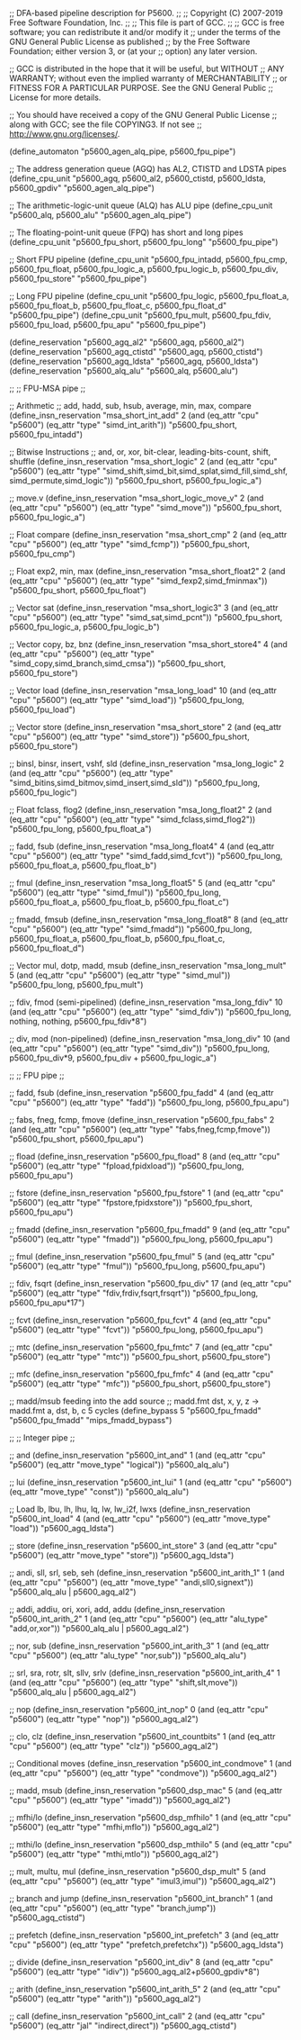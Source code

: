 ;; DFA-based pipeline description for P5600.
;;
;; Copyright (C) 2007-2019 Free Software Foundation, Inc.
;;
;; This file is part of GCC.
;;
;; GCC is free software; you can redistribute it and/or modify it
;; under the terms of the GNU General Public License as published
;; by the Free Software Foundation; either version 3, or (at your
;; option) any later version.

;; GCC is distributed in the hope that it will be useful, but WITHOUT
;; ANY WARRANTY; without even the implied warranty of MERCHANTABILITY
;; or FITNESS FOR A PARTICULAR PURPOSE.  See the GNU General Public
;; License for more details.

;; You should have received a copy of the GNU General Public License
;; along with GCC; see the file COPYING3.  If not see
;; <http://www.gnu.org/licenses/>.

(define_automaton "p5600_agen_alq_pipe, p5600_fpu_pipe")

;; The address generation queue (AGQ) has AL2, CTISTD and LDSTA pipes
(define_cpu_unit "p5600_agq, p5600_al2, p5600_ctistd, p5600_ldsta,
		  p5600_gpdiv" "p5600_agen_alq_pipe")

;; The arithmetic-logic-unit queue (ALQ) has ALU pipe
(define_cpu_unit "p5600_alq, p5600_alu" "p5600_agen_alq_pipe")

;; The floating-point-unit queue (FPQ) has short and long pipes
(define_cpu_unit "p5600_fpu_short, p5600_fpu_long" "p5600_fpu_pipe")

;; Short FPU pipeline
(define_cpu_unit "p5600_fpu_intadd, p5600_fpu_cmp, p5600_fpu_float,
		  p5600_fpu_logic_a, p5600_fpu_logic_b, p5600_fpu_div,
		  p5600_fpu_store" "p5600_fpu_pipe")

;; Long FPU pipeline
(define_cpu_unit "p5600_fpu_logic, p5600_fpu_float_a, p5600_fpu_float_b,
		  p5600_fpu_float_c, p5600_fpu_float_d" "p5600_fpu_pipe")
(define_cpu_unit "p5600_fpu_mult, p5600_fpu_fdiv, p5600_fpu_load,
		  p5600_fpu_apu" "p5600_fpu_pipe")

(define_reservation "p5600_agq_al2" "p5600_agq, p5600_al2")
(define_reservation "p5600_agq_ctistd" "p5600_agq, p5600_ctistd")
(define_reservation "p5600_agq_ldsta" "p5600_agq, p5600_ldsta")
(define_reservation "p5600_alq_alu" "p5600_alq, p5600_alu")

;;
;; FPU-MSA pipe
;;

;; Arithmetic
;; add, hadd, sub, hsub, average, min, max, compare
(define_insn_reservation "msa_short_int_add" 2
  (and (eq_attr "cpu" "p5600")
       (eq_attr "type" "simd_int_arith"))
  "p5600_fpu_short, p5600_fpu_intadd")

;; Bitwise Instructions
;; and, or, xor, bit-clear, leading-bits-count, shift, shuffle
(define_insn_reservation "msa_short_logic" 2
  (and (eq_attr "cpu" "p5600")
       (eq_attr "type" "simd_shift,simd_bit,simd_splat,simd_fill,simd_shf,
			simd_permute,simd_logic"))
  "p5600_fpu_short, p5600_fpu_logic_a")

;; move.v
(define_insn_reservation "msa_short_logic_move_v" 2
  (and (eq_attr "cpu" "p5600")
       (eq_attr "type" "simd_move"))
  "p5600_fpu_short, p5600_fpu_logic_a")

;; Float compare
(define_insn_reservation "msa_short_cmp" 2
  (and (eq_attr "cpu" "p5600")
       (eq_attr "type" "simd_fcmp"))
  "p5600_fpu_short, p5600_fpu_cmp")

;; Float exp2, min, max
(define_insn_reservation "msa_short_float2" 2
  (and (eq_attr "cpu" "p5600")
       (eq_attr "type" "simd_fexp2,simd_fminmax"))
  "p5600_fpu_short, p5600_fpu_float")

;; Vector sat
(define_insn_reservation "msa_short_logic3" 3
  (and (eq_attr "cpu" "p5600")
       (eq_attr "type" "simd_sat,simd_pcnt"))
  "p5600_fpu_short, p5600_fpu_logic_a, p5600_fpu_logic_b")

;; Vector copy, bz, bnz
(define_insn_reservation "msa_short_store4" 4
  (and (eq_attr "cpu" "p5600")
       (eq_attr "type" "simd_copy,simd_branch,simd_cmsa"))
  "p5600_fpu_short, p5600_fpu_store")

;; Vector load
(define_insn_reservation "msa_long_load" 10
  (and (eq_attr "cpu" "p5600")
       (eq_attr "type" "simd_load"))
  "p5600_fpu_long, p5600_fpu_load")

;; Vector store
(define_insn_reservation "msa_short_store" 2
  (and (eq_attr "cpu" "p5600")
       (eq_attr "type" "simd_store"))
  "p5600_fpu_short, p5600_fpu_store")

;; binsl, binsr, insert, vshf, sld
(define_insn_reservation "msa_long_logic" 2
  (and (eq_attr "cpu" "p5600")
       (eq_attr "type" "simd_bitins,simd_bitmov,simd_insert,simd_sld"))
  "p5600_fpu_long, p5600_fpu_logic")

;; Float fclass, flog2
(define_insn_reservation "msa_long_float2" 2
  (and (eq_attr "cpu" "p5600")
       (eq_attr "type" "simd_fclass,simd_flog2"))
  "p5600_fpu_long, p5600_fpu_float_a")

;; fadd, fsub
(define_insn_reservation "msa_long_float4" 4
  (and (eq_attr "cpu" "p5600")
       (eq_attr "type" "simd_fadd,simd_fcvt"))
  "p5600_fpu_long, p5600_fpu_float_a, p5600_fpu_float_b")

;; fmul
(define_insn_reservation "msa_long_float5" 5
  (and (eq_attr "cpu" "p5600")
       (eq_attr "type" "simd_fmul"))
  "p5600_fpu_long, p5600_fpu_float_a, p5600_fpu_float_b, p5600_fpu_float_c")

;; fmadd, fmsub
(define_insn_reservation "msa_long_float8" 8
  (and (eq_attr "cpu" "p5600")
       (eq_attr "type" "simd_fmadd"))
  "p5600_fpu_long, p5600_fpu_float_a,
   p5600_fpu_float_b, p5600_fpu_float_c, p5600_fpu_float_d")

;; Vector mul, dotp, madd, msub
(define_insn_reservation "msa_long_mult" 5
  (and (eq_attr "cpu" "p5600")
       (eq_attr "type" "simd_mul"))
  "p5600_fpu_long, p5600_fpu_mult")

;; fdiv, fmod (semi-pipelined)
(define_insn_reservation "msa_long_fdiv" 10
  (and (eq_attr "cpu" "p5600")
       (eq_attr "type" "simd_fdiv"))
  "p5600_fpu_long, nothing, nothing, p5600_fpu_fdiv*8")

;; div, mod (non-pipelined)
(define_insn_reservation "msa_long_div" 10
  (and (eq_attr "cpu" "p5600")
       (eq_attr "type" "simd_div"))
  "p5600_fpu_long, p5600_fpu_div*9, p5600_fpu_div + p5600_fpu_logic_a")

;;
;; FPU pipe
;;

;; fadd, fsub
(define_insn_reservation "p5600_fpu_fadd" 4
  (and (eq_attr "cpu" "p5600")
       (eq_attr "type" "fadd"))
  "p5600_fpu_long, p5600_fpu_apu")

;; fabs, fneg, fcmp, fmove
(define_insn_reservation "p5600_fpu_fabs" 2
  (and (eq_attr "cpu" "p5600")
       (eq_attr "type" "fabs,fneg,fcmp,fmove"))
  "p5600_fpu_short, p5600_fpu_apu")

;; fload
(define_insn_reservation "p5600_fpu_fload" 8
  (and (eq_attr "cpu" "p5600")
       (eq_attr "type" "fpload,fpidxload"))
  "p5600_fpu_long, p5600_fpu_apu")

;; fstore
(define_insn_reservation "p5600_fpu_fstore" 1
  (and (eq_attr "cpu" "p5600")
       (eq_attr "type" "fpstore,fpidxstore"))
  "p5600_fpu_short, p5600_fpu_apu")

;; fmadd
(define_insn_reservation "p5600_fpu_fmadd" 9
  (and (eq_attr "cpu" "p5600")
       (eq_attr "type" "fmadd"))
  "p5600_fpu_long, p5600_fpu_apu")

;; fmul
(define_insn_reservation "p5600_fpu_fmul" 5
  (and (eq_attr "cpu" "p5600")
       (eq_attr "type" "fmul"))
  "p5600_fpu_long, p5600_fpu_apu")

;; fdiv, fsqrt
(define_insn_reservation "p5600_fpu_div" 17
  (and (eq_attr "cpu" "p5600")
       (eq_attr "type" "fdiv,frdiv,fsqrt,frsqrt"))
  "p5600_fpu_long, p5600_fpu_apu*17")

;; fcvt
(define_insn_reservation "p5600_fpu_fcvt" 4
  (and (eq_attr "cpu" "p5600")
       (eq_attr "type" "fcvt"))
  "p5600_fpu_long, p5600_fpu_apu")

;; mtc
(define_insn_reservation "p5600_fpu_fmtc" 7
  (and (eq_attr "cpu" "p5600")
       (eq_attr "type" "mtc"))
  "p5600_fpu_short, p5600_fpu_store")

;; mfc
(define_insn_reservation "p5600_fpu_fmfc" 4
  (and (eq_attr "cpu" "p5600")
       (eq_attr "type" "mfc"))
  "p5600_fpu_short, p5600_fpu_store")

;; madd/msub feeding into the add source
;; madd.fmt dst, x, y, z -> madd.fmt a, dst, b, c 5 cycles
(define_bypass 5 "p5600_fpu_fmadd" "p5600_fpu_fmadd" "mips_fmadd_bypass")

;;
;; Integer pipe
;;

;; and
(define_insn_reservation "p5600_int_and" 1
  (and (eq_attr "cpu" "p5600")
       (eq_attr "move_type" "logical"))
  "p5600_alq_alu")

;; lui
(define_insn_reservation "p5600_int_lui" 1
  (and (eq_attr "cpu" "p5600")
       (eq_attr "move_type" "const"))
  "p5600_alq_alu")

;; Load lb, lbu, lh, lhu, lq, lw, lw_i2f, lwxs
(define_insn_reservation "p5600_int_load" 4
  (and (eq_attr "cpu" "p5600")
       (eq_attr "move_type" "load"))
  "p5600_agq_ldsta")

;; store
(define_insn_reservation "p5600_int_store" 3
  (and (eq_attr "cpu" "p5600")
       (eq_attr "move_type" "store"))
  "p5600_agq_ldsta")

;; andi, sll, srl, seb, seh
(define_insn_reservation "p5600_int_arith_1" 1
  (and (eq_attr "cpu" "p5600")
       (eq_attr "move_type" "andi,sll0,signext"))
  "p5600_alq_alu | p5600_agq_al2")

;; addi, addiu, ori, xori, add, addu
(define_insn_reservation "p5600_int_arith_2" 1
  (and (eq_attr "cpu" "p5600")
       (eq_attr "alu_type" "add,or,xor"))
  "p5600_alq_alu | p5600_agq_al2")

;; nor, sub
(define_insn_reservation "p5600_int_arith_3" 1
  (and (eq_attr "cpu" "p5600")
       (eq_attr "alu_type" "nor,sub"))
  "p5600_alq_alu")

;; srl, sra, rotr, slt, sllv, srlv
(define_insn_reservation "p5600_int_arith_4" 1
  (and (eq_attr "cpu" "p5600")
       (eq_attr "type" "shift,slt,move"))
  "p5600_alq_alu | p5600_agq_al2")

;; nop
(define_insn_reservation "p5600_int_nop" 0
  (and (eq_attr "cpu" "p5600")
       (eq_attr "type" "nop"))
  "p5600_agq_al2")

;; clo, clz
(define_insn_reservation "p5600_int_countbits" 1
  (and (eq_attr "cpu" "p5600")
       (eq_attr "type" "clz"))
  "p5600_agq_al2")

;; Conditional moves
(define_insn_reservation "p5600_int_condmove" 1
  (and (eq_attr "cpu" "p5600")
       (eq_attr "type" "condmove"))
  "p5600_agq_al2")

;; madd, msub
(define_insn_reservation "p5600_dsp_mac" 5
  (and (eq_attr "cpu" "p5600")
       (eq_attr "type" "imadd"))
  "p5600_agq_al2")

;; mfhi/lo
(define_insn_reservation "p5600_dsp_mfhilo" 1
  (and (eq_attr "cpu" "p5600")
       (eq_attr "type" "mfhi,mflo"))
  "p5600_agq_al2")

;; mthi/lo
(define_insn_reservation "p5600_dsp_mthilo" 5
  (and (eq_attr "cpu" "p5600")
       (eq_attr "type" "mthi,mtlo"))
  "p5600_agq_al2")

;; mult, multu, mul
(define_insn_reservation "p5600_dsp_mult" 5
  (and (eq_attr "cpu" "p5600")
       (eq_attr "type" "imul3,imul"))
  "p5600_agq_al2")

;; branch and jump
(define_insn_reservation "p5600_int_branch" 1
  (and (eq_attr "cpu" "p5600")
       (eq_attr "type" "branch,jump"))
  "p5600_agq_ctistd")

;; prefetch
(define_insn_reservation "p5600_int_prefetch" 3
  (and (eq_attr "cpu" "p5600")
       (eq_attr "type" "prefetch,prefetchx"))
  "p5600_agq_ldsta")

;; divide
(define_insn_reservation "p5600_int_div" 8
  (and (eq_attr "cpu" "p5600")
       (eq_attr "type" "idiv"))
  "p5600_agq_al2+p5600_gpdiv*8")

;; arith
(define_insn_reservation "p5600_int_arith_5" 2
  (and (eq_attr "cpu" "p5600")
       (eq_attr "type" "arith"))
  "p5600_agq_al2")

;; call
(define_insn_reservation "p5600_int_call" 2
  (and (eq_attr "cpu" "p5600")
       (eq_attr "jal" "indirect,direct"))
  "p5600_agq_ctistd")
